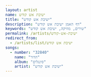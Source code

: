 ```yaml
---
layout: artist
name: ישיבת אש קודש
title: "ישיבת אש קודש"
description: "דף האמן ישיבת אש קודש"
keywords: "שירים, מוזיקה, ישיבת אש קודש"
permalink: /artists/ישיבת-אש-קודש
redirect_from:
  - /artists/list/ישיבת אש קודש
songs:
  - number: "32840"
    name: "הדור"
    album: "סינגלים"
    artist: "ישיבת אש קודש"
---
```

